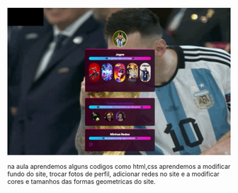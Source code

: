![preview](./assets/preview.png.jpeg.jpeg)

na aula aprendemos alguns codigos como html,css aprendemos a modificar fundo do site, trocar fotos de perfil, adicionar redes no site e a modificar cores e tamanhos das formas geometricas do site.
